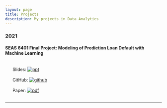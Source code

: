 ```yaml
---
layout: page
title: Projects
description: My projects in Data Analytics
---
```



###  2021

#### SEAS 6401 Final Project: Modeling of Prediction Loan Default with Machine Learning
<br/>&nbsp; &nbsp; &nbsp; Slides:
[![ppt](icons16/ppt-icon.png)](assets/SEAS6401/presentation)<br/>
<br/>&nbsp; &nbsp; &nbsp; GitHub:
[![github](icons16/github-icon.png)](https://github.com/Rui0818/SEAS6401)<br/>
<br/>&nbsp; &nbsp; &nbsp; Paper:
[![pdf](icons16/pdf-icon.png)](assets/SEAS6401/paper)<br/>
&nbsp; &nbsp; &nbsp; 

---




